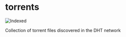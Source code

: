 torrents 
========
![Indexed](https://img.shields.io/badge/indexed-64523-blue)

Collection of torrent files discovered in the DHT network
